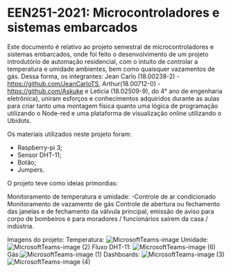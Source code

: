 # EEN251-2021: Microcontroladores e sistemas embarcados
Este documento é relativo ao projeto semestral de microcontroladores e sistemas embarcados, onde foi feito o desenvolvimento de um projeto introdutório de automação residencial,
com o intuito de controlar a temperatura e umidade ambientes, bem como quaisquer vazamentos de gás. 
Dessa forma, os integrantes: Jean Carlo (18.00238-2) - https://github.com/JeanCarloTS, Arthur(18.00712-0) - https://github.com/Askuke e Letícia (18.02509-9), do 4° ano de engenharia eletrônica), uniram esforços e conhecimentos adquiridos
durante as aulas para criar tanto uma montagem física quanto uma lógica de programação utilizando o Node-red e uma plataforma de visualização online utilizando o Ubidots. 

Os materiais utilizados neste projeto foram:
  - Raspberry-pi 3;
  - Sensor DHT-11;
  - Botão; 
  - Jumpers.

O projeto teve como ideias primordias:

Monitoramento de temperatura e umidade:
  -Controle de ar condicionado
Monitoramento de vazamento de gás
Controle de abertura ou fechamento das janelas e de fechamento da válvula principal, emissão de aviso para corpo de bombeiros e para moradores / funcionários saírem da casa / indústria.


Imagens do projeto:
Temperatura: ![MicrosoftTeams-image](https://user-images.githubusercontent.com/79606632/120247038-87fef900-c248-11eb-9b6a-77a30ea97202.png)
Umidade: ![MicrosoftTeams-image (2)](https://user-images.githubusercontent.com/79606632/120247123-da401a00-c248-11eb-9618-c193151e7940.png)
Fluxo DHT-11: ![MicrosoftTeams-image (6)](https://user-images.githubusercontent.com/79606632/120248064-14f78180-c24c-11eb-9322-a8ddc9354904.png)
Gás:![MicrosoftTeams-image (1)](https://user-images.githubusercontent.com/79606632/120247107-cac0d100-c248-11eb-81ac-675f44f8f197.png)
Dashboards: ![MicrosoftTeams-image (3)](https://user-images.githubusercontent.com/79606632/120247145-ea57f980-c248-11eb-8867-1b76ed50c064.png)
![MicrosoftTeams-image (4)](https://user-images.githubusercontent.com/79606632/120247325-779b4e00-c249-11eb-9f46-161d2c9ac3bf.png)

